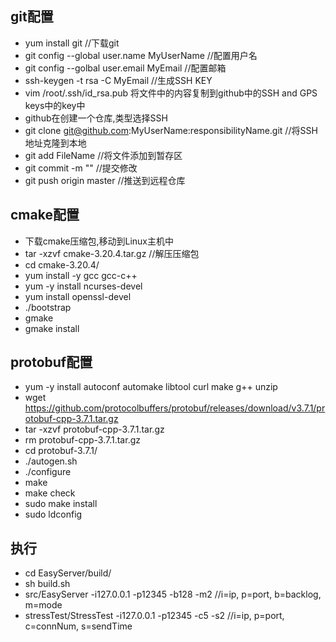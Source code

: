 ## git配置

- yum install git //下载git
- git config --global user.name MyUserName //配置用户名
- git config --golbal user.email MyEmail //配置邮箱
- ssh-keygen -t rsa -C MyEmail //生成SSH KEY
- vim /root/.ssh/id_rsa.pub 将文件中的内容复制到github中的SSH and GPS keys中的key中
- github在创建一个仓库,类型选择SSH
- git clone git@github.com:MyUserName:responsibilityName.git //将SSH地址克隆到本地
- git add FileName //将文件添加到暂存区
- git commit -m "" //提交修改
- git push origin master //推送到远程仓库
  

## cmake配置

- 下载cmake压缩包,移动到Linux主机中
- tar -xzvf cmake-3.20.4.tar.gz //解压压缩包
- cd cmake-3.20.4/
- yum install -y gcc gcc-c++
- yum -y install ncurses-devel
- yum install openssl-devel
- ./bootstrap
- gmake
- gmake install
  
## protobuf配置

- yum -y install autoconf automake libtool curl make g++ unzip
- wget  https://github.com/protocolbuffers/protobuf/releases/download/v3.7.1/protobuf-cpp-3.7.1.tar.gz
- tar -xzvf protobuf-cpp-3.7.1.tar.gz
- rm protobuf-cpp-3.7.1.tar.gz
- cd protobuf-3.7.1/
- ./autogen.sh 
- ./configure
- make
- make check
- sudo make install
- sudo ldconfig

## 执行

- cd EasyServer/build/
- sh build.sh
- src/EasyServer -i127.0.0.1 -p12345 -b128 -m2         //i=ip, p=port, b=backlog, m=mode 
- stressTest/StressTest -i127.0.0.1 -p12345 -c5 -s2    //i=ip, p=port, c=connNum, s=sendTime 
